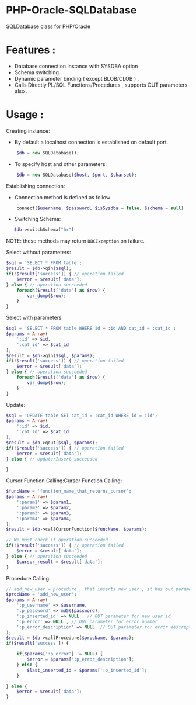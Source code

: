 PHP-Oracle-SQLDatabase
======================

SQLDatabase class for PHP/Oracle

# Features :
<ul>
	<li>Database connection instance with SYSDBA option</li>
	<li>Schema switching</li>
	<li>Dynamic parameter binding ( except BLOB/CLOB ) .</li>
	<li>Calls Directly PL/SQL Functions/Procedures , supports OUT parameters also .</li>
</ul>

# Usage :

Creating instance:
* By default a localhost connection is established on default port.
```php
	$db = new SQLDatabase(); 
```

* To specify host and other parameters:
```php
	$db = new SQLDatabase($host, $port, $charset);
```

Establishing connection:

* Connection method is defined as follow
```php
	connect($username, $password, $isSysdba = false, $schema = null)
```

 * Switching Schema:
 ```php
 	$db->switchSchema("hr")
 ```
 NOTE: these methods may return ```DBCException``` on failure.

Select without parameters:

```php 
$sql = 'SELECT * FROM table';
$result = $db->qin($sql); 
if(!$result['success']) { // operation failed
	$error = $result['data'];
} else { // operation succeeded
	foreach($result['data'] as $row) {
		var_dump($row);
	}
}
```

Select with parameters
```php   
$sql = 'SELECT * FROM table WHERE id = :id AND cat_id = :cat_id';
$params = Array(
	':id' => $id,
	':cat_id' => $cat_id
);
$result = $db->qin($sql, $params); 
if(!$result['success']) { // operation failed
	$error = $result['data'];
} else { // operation succeeded
	foreach($result['data'] as $row) {
		var_dump($row);
	}
}
```

Update:
```php
$sql = 'UPDATE table SET cat_id = :cat_id WHERE id = :id';
$params = Array(
	':id' => $id,
	':cat_id' => $cat_id
);
$result = $db->qout($sql, $params);
if(!$result['success']) { // operation failed
	$error = $result['data'];
} else { // Update/Insert succeeded

}
```

Cursor Function Calling:Cursor Function Calling:
```php
$funcName = 'function_name_that_returns_cursor';
$params = Array(
	':param1' => $param1,
	':param2' => $param2,
	':param3' => $param3,
	':param4' => $param4,
);
$result = $db->callCursorFunction($funcName, $params);               

// We must check if operation succeeded
if(!$result['success']) { // operation failed
	$error = $result['data'];
} else { // operation succeeded
	$cursor_result = $result['data'];
}
```

Procedure Calling:
```php
// add_new_user = procedure , that inserts new user , it has out parameters
$procName = 'add_new_user';
$params = Array(
	':p_username' => $username,
	':p_password' => md5($password),
	':p_inserted_id' => NULL , // OUT parameter for new user id
	':p_error' => NULL , // OUT parameter for error number
	':p_error_description' => NULL  // OUT parameter for error description
);
$result = $db->callProcedure($procName, $params);
if($result['success']) {

	if($params[':p_error'] != NULL) {
		$error = $params[':p_error_description'];
	} else {
		$last_inserted_id = $params[':p_inserted_id'];
	}            

} else {
	$error = $result['data'];
}
```

